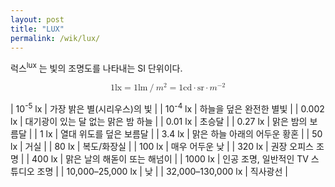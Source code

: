 ```yaml
---
layout: post
title: "LUX"
permalink: /wik/lux/
---
```


럭스<sup>lux</sup> 는 빛의 조명도를 나타내는 SI 단위이다.

<math xmlns="http://www.w3.org/1998/Math/MathML" display="block">
 <semantics>
  <mrow>
   <mn>1</mn>
   <mrow>
    <mi mathvariant="italic">lx</mi>
    <mo stretchy="false">=</mo>
    <mn>1</mn>
   </mrow>
   <mrow>
    <mrow>
     <mi mathvariant="italic">lm</mi>
     <mo stretchy="false">/</mo>
     <msup>
      <mi>m</mi>
      <mn>2</mn>
     </msup>
    </mrow>
    <mo stretchy="false">=</mo>
    <mn>1</mn>
   </mrow>
   <mrow>
    <mi mathvariant="italic">cd</mi>
    <mo stretchy="false">⋅</mo>
    <mi mathvariant="italic">sr</mi>
    <mo stretchy="false">⋅</mo>
    <msup>
     <mi>m</mi>
     <mrow>
      <mo stretchy="false">−</mo>
      <mn>2</mn>
     </mrow>
    </msup>
   </mrow>
  </mrow>
  <annotation encoding="StarMath 5.0">1 lx = 1 lm/{m^2} = 1 cd cdot sr cdot { m^{-2} }</annotation>
 </semantics>
</math>

| 10<sup>-5</sup> lx | 가장 밝은 별(시리우스)의 빛 |
| 10<sup>-4</sup> lx | 하늘을 덮은 완전한 별빛 |
| 0.002 lx           | 대기광이 있는 달 없는 맑은 밤 하늘 |
| 0.01 lx            | 초승달 |
| 0.27 lx            | 맑은 밤의 보름달 |
| 1 lx               | 열대 위도를 덮은 보름달 |
| 3.4 lx             | 맑은 하늘 아래의 어두운 황혼 |
| 50 lx              | 거실 |
| 80 lx              | 복도/화장실 |
| 100 lx             | 매우 어두운 낮 |
| 320 lx             | 권장 오피스 조명 |
| 400 lx             | 맑은 날의 해돋이 또는 해넘이 |
| 1000 lx            | 인공 조명, 일반적인 TV 스튜디오 조명 |
| 10,000–25,000 lx   | 낮 |
| 32,000–130,000 lx  | 직사광선 |

